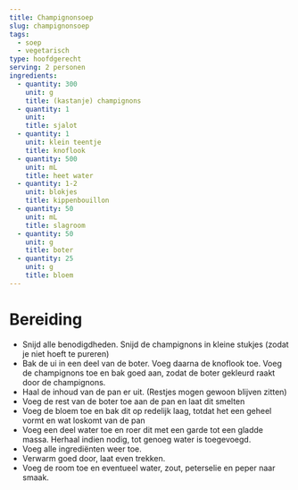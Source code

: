 ```yaml
---
title: Champignonsoep
slug: champignonsoep
tags:
  - soep
  - vegetarisch
type: hoofdgerecht
serving: 2 personen
ingredients:
  - quantity: 300
    unit: g
    title: (kastanje) champignons
  - quantity: 1
    unit:
    title: sjalot
  - quantity: 1
    unit: klein teentje
    title: knoflook
  - quantity: 500
    unit: mL
    title: heet water
  - quantity: 1-2
    unit: blokjes
    title: kippenbouillon
  - quantity: 50
    unit: mL
    title: slagroom
  - quantity: 50
    unit: g
    title: boter
  - quantity: 25
    unit: g
    title: bloem
---
```


# Bereiding

- Snijd alle benodigdheden. Snijd de champignons in kleine stukjes (zodat je niet hoeft te pureren)
- Bak de ui in een deel van de boter. Voeg daarna de knoflook toe. Voeg de champignons toe en bak goed aan, zodat de boter gekleurd raakt door de champignons.
- Haal de inhoud van de pan er uit. (Restjes mogen gewoon blijven zitten)
- Voeg de rest van de boter toe aan de pan en laat dit smelten
- Voeg de bloem toe en bak dit op redelijk laag, totdat het een geheel vormt en wat loskomt van de pan
- Voeg een deel water toe en roer dit met een garde tot een gladde massa. Herhaal indien nodig, tot genoeg water is toegevoegd.
- Voeg alle ingrediënten weer toe.
- Verwarm goed door, laat even trekken.
- Voeg de room toe en eventueel water, zout, peterselie en peper naar smaak.
